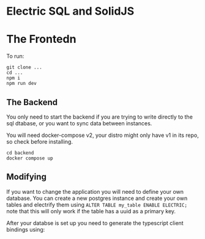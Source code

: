 # Electric SQL and SolidJS

# The Frontedn
To run:
```
git clone ...
cd ...
npm i
npm run dev
```

## The Backend
You only need to start the backend if you are trying to write directly to the sql dtabase, or you want to sync data between instances.

You will need docker-compose v2, your distro might only have v1 in its repo, so check before installing.
```
cd backend
docker compose up
```

## Modifying
If you want to change the application you will need to define your own database. You can create a new postgres instance and create your own tables and electrify them using `ALTER TABLE my_table ENABLE ELECTRIC;` note that this will only work if the table has a uuid as a primary key.

After your databse is set up you need to generate the typescript client bindings using:
``````
